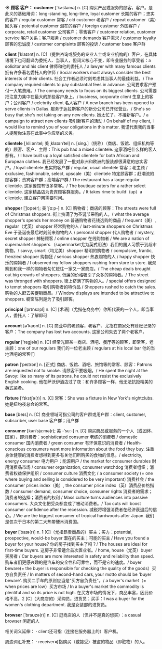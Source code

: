☀ <span class="category">**顾客 客户：**</span>
<span class="vocabulary">**customer**</span> ['kʌstəmə] 
<span class="definition">n. [C] 购买产品或服务的顾客，客户。是此义的基础用词：</span>long-standing, long-time, loyal customer 长期的客户；忠实的客户 / regular customer 常客 / old customer 老客户 / repeat customer（美）回头客 / potential customer 潜在的客户 / foreign customer 外国客户 / corporate, retail customer 公司客户；零售客户 / customer relation, customer service 客户关系；客户服务 / customer demands 客户需求 / customer loyalty 顾客的忠诚度 / customer complaints 顾客的投诉 / customer base 客户群
           
<span class="vocabulary">**client**</span> [ˈklaɪənt]
<span class="definition">n. [C]（提供咨询或服务的专业人士或专业机构的）客户，在具体语境下也可翻译为委托人、当事人，但词义核心不变，即专业服务的享受者：</span>a solicitor and his client 律师和他的委托人 / a lawyer with many famous clients 拥有许多著名委托人的律师 / Social workers must always consider the best interests of their clients. 社会工作者必须时刻考虑其当事人的最佳利益。/ The company required clients to pay substantial fees in advance. 公司要求客户预付一大笔费用。/ The company needs to focus on its biggest clients. 公司需要把注意力集中在最大的那些客户身上。/ business, corporate client 生意上的客户；公司客户 / celebrity client 名人客户 / A new branch has been opened to serve clients in Dallas. 服务于达拉斯客户的新分公司已开张营业。/ She's so busy that she's not taking on any new clients. 她太忙了，不接新客户。/ a campaign to attract new clients 吸引新客户的活动 / On behalf of my client, I would like to remind you of your obligations in this matter. 我谨代表我的当事人提醒你注意在此事中你应尽的义务。
           
<span class="vocabulary">**clientele**</span> [ˌkli:ənˈtel; 美 ˌklaɪənˈtel]
<span class="definition">n. [sing.]（统称）（商店、饭馆、组织机构等的）顾客、客户、主顾：</span>This pub had a mixed clientele. 这家酒吧什么样的客人都有。/ I have built up a loyal satisfied clientele for both African and European clothes. 我已经发展了一批对非洲和欧洲的服装都很满意的忠实客户。/ loyal clientele 忠实的客户群 / regular, usual clientele 常客；老主顾 / exclusive, fashionable, select, upscale（美）clientele 特定顾客群；赶潮流的顾客群；贵宾客户群；高端客户群 / The restaurant has a large regular clientele. 这家餐馆有很多常客。/ The boutique caters for a rather select clientele. 这家精晶店为贵宾顾客群服务。/ It takes rime to build（up）a clientele. 建立客户网需要时间。           
                      
<span class="vocabulary">**shopper**</span> [ˈʃɒpə(r); 美 ˈʃɑ:p-]
<span class="definition">n. [C] 购物者；商店的顾客：</span>The streets were full of Christmas shoppers. 街上挤满了为圣诞节采购的人。/ what the average shopper's spends her money on 普通购物者花钱选购的商品 / frequent（美）, regular（尤英）shopper 经常购物的人 / last-minute shoppers on Christmas Eve 于圣诞夜最后时刻前来购物的人 / personal shopper 代人购物者 / mystery, secret shopper 神秘顾客 / online shopper 在线购物者 / We are a nation of supermarket shoppers.（supermarket尤为英式用法）我们的国人习惯于到超市购物。/ savvy, smart（均尤美）shopper 精明的购物者 / compulsive, frantic, frenzied shopper 购物狂 / serious shopper 热衷购物的人 / happy shopper 快乐的购物者 / I observed my fellow shoppers rushing from store to store. 我观察到和我一样的购物者匆忙赶往一家又一家商店。/ The cheap deals brought out big crowds of shoppers. 低廉的价格吸引了众多的购物者。/ The street was thronged with shoppers. 街上挤满了购物的人。/ special offers designed to tempt shoppers 吸引购物者的特价品 / Shoppers rushed to catch the sales. 购物的人赶去买促销商品。/ Window displays are intended to be attractive to shoppers. 橱窗陈列是为了吸引顾客。

<span class="vocabulary">**principal**</span> [ˈprɪnsəpl]
<span class="definition">n. [C] [术语]（尤指在商务中）你所代表的一个人，即当事人，委托人：</span>了解即可

<span class="vocabulary">**account**</span> [ə'kaʊnt] 
<span class="definition">n. [C] 商业中的老顾客，老客户，尤指在商家处有赊账记录的客户：</span>The company has lost two accounts. 这家公司失去了两个老客户。

<span class="vocabulary">**regular**</span> ['reɡjələ] 
<span class="definition">n. [C] 经常光顾某一商店、酒吧、餐厅等的顾客，即常客，老主顾：</span>one of our regulars 我们的一位老主顾 / regulars at his local bar 他的当地酒吧的常客们
           
<span class="vocabulary">**patron**</span> [ˈpeɪtrən]
<span class="definition">n. [正式] 商店、饭馆、酒吧、旅馆等的常客、顾客：</span>Patrons are requested not to smoke. 请顾客不要吸烟。/ He spent the night at the Savoy: like so many of its patrons, he could not resist the exclusively English cooking. 他在萨沃伊酒店过了夜：和许多顾客一样，他无法抗拒精美的英式菜肴。
           
<span class="vocabulary">**fixture**</span> [ˈfɪkstʃə(r)]
<span class="definition">n. [C] 常客：</span>She was a fixture in New York's nightclubs. 她是纽约夜总会的常客。

<span class="vocabulary">**base**</span> [beɪs] 
<span class="definition">n. [C] 商业领域可指公司的客户群或用户群：</span>client, customer, subscriber, user base 客户群；用户群 
           
<span class="vocabulary">**consumer**</span> [kənˈsju:mə(r); 美 -ˈsu:-]
<span class="definition">n. [C] 购买商品或服务的一个人（或团体、国家），即消费者：</span>sophisticated consumer 老练的消费者 / domestic consumer 国内消费者 / green consumer 有环保意识的消费者 / Health-conscious consumers want more information about the food they buy. 注重身体健康的消费者想得到更多有关他们所购买的食物的信息。/ electricity, energy consumer 电力用户；能源用户 / the market for consumer durables 耐用消费品市场 / consumer organization, consumer watchdog 消费者组织；消费者权益保护组织 / consumer culture 消费文化 / a consumer society (= one where buying and selling is considered to be very important) 消费社会 / the consumer prices index（美）, the consumer price index（英）消费品价格指数 / consumer demand, consumer choice, consumer rights 消费者的需求；消费者的选择；消费者的权利 / Mass culture turns audiences into passive consumers. 大众文化把受众都变成了被动消费者。/ Tax cuts will boost consumer confidence after the recession. 减税将增强消费者在经济衰退后的信心。/ We are the biggest consumer of tropical hardwoods after Japan. 我们是仅次于日本的第二大热带硬木消费国。
           
<span class="vocabulary">**buyer**</span> [ˈbaɪə(r)]
<span class="definition">n. 1 [C]（尤指昂贵商品的）买主；买方：</span>potential, prospective, would-be buyer 潜在的买主；可能的买主 / Have you found a buyer for your house? 你的房子找到买主了吗？/ The houses are ideal for first-time buyers. 这房子非常适合首次置业者。/ home, house（尤英）buyer 买房者 / Car buyers are more interested in safety and reliability than speed. 购车者们更感兴趣的是汽车的安全性和可靠性，而不是它的速度。/ buyer beware(= the buyer is responsible for checking the quality of the goods）买方自负责任 / In matters of second-hand cars, your motto should be 'buyer beware'. 购买二手车的原则应当是"买方自负责任"。/ a buyer's market（= when prices are low）买方市场 / In a buyer's market the commodity is plentiful and so its price is not high. 在买方市场的情况下，商品丰富，因此价格不高。<span class="definition">2 [C]（大商店的）采购员，进货员；买手：</span>I was a buyer for the women's clothing department. 我是女装部的进货员。

<span class="vocabulary">**browser**</span> [ˈbraʊzə(r)]
<span class="definition">n. [C] 逛商店的人（但并不是真的想买）：</span>a casual browser 闲逛的人

相关词义延伸：
· client还可指（连接在服务器上的）客户机。

周边词汇补充：
· receiver可指购买（或接受）被盗的物品（即赃物）的人。
